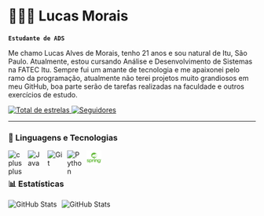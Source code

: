 # 👩🏻‍💻 Lucas Morais

**`Estudante de ADS`**

Me chamo Lucas Alves de Morais, tenho 21 anos e sou natural de Itu, São Paulo. Atualmente, estou cursando Análise e Desenvolvimento de Sistemas na FATEC Itu. Sempre fui um amante de tecnologia e me apaixonei pelo ramo da programação, atualmente não terei projetos muito grandiosos em meu GitHub, boa parte serão de tarefas realizadas na faculdade e outros exercícios de estudo.

<p align="left">
    <a href="https://github.com/LucasMorais42?tab=repositories&sort=stargazers">
        <img 
            alt="Total de estrelas" 
            title="Total de estrelas GitHub" 
            src="https://custom-icon-badges.demolab.com/github/stars/LucasMorais42?color=55960c&style=for-the-badge&labelColor=488207&logo=star&label=estrelas"
        />
    </a>
    <a href="https://github.com/LucasMorais42?tab=followers">
        <img 
            alt="Seguidores" 
            title="Me siga no GitHub" 
            src="https://custom-icon-badges.demolab.com/github/followers/LucasMorais42?color=236ad3&labelColor=1155ba&style=for-the-badge&logo=github&label=Seguidores&logoColor=white"
        />
    </a>
</p>

---

### 🤖 Linguagens e Tecnologias

<img 
    align="left" 
    alt="cplusplus" 
    title="cplusplus"
    width="30px" 
    style="padding-right: 10px;" 
    src="https://cdn.jsdelivr.net/gh/devicons/devicon@latest/icons/cplusplus/cplusplus-original.svg" 
/>

<img 
    align="left" 
    alt="Java" 
    title="Java"
    width="30px" 
    style="padding-right: 10px;" 
    src="https://cdn.jsdelivr.net/gh/devicons/devicon@latest/icons/java/java-original.svg" 
/>

<img 
    align="left" 
    alt="Git" 
    title="Git"
    width="30px" 
    style="padding-right: 10px;" 
    src="https://cdn.jsdelivr.net/gh/devicons/devicon@latest/icons/git/git-original.svg" 
/>
<img 
    align="left" 
    alt="Python" 
    title="Python"
    width="30px" 
    style="padding-right: 10px;" 
    src="https://cdn.jsdelivr.net/gh/devicons/devicon@latest/icons/python/python-original.svg" 
/>

<img 
    align="left" 
    alt="Spring Boot" 
    title="Spring Boot"
    width="30px" 
    style="padding-right: 10px;" 
    src="https://github.com/devicons/devicon/blob/v2.17.0/icons/spring/spring-original-wordmark.svg" 
/>


<br/>
<br/>

### 📊 Estatísticas

<p>
  <img 
    align="left" 
    alt="GitHub Stats" 
    height="200" 
    style="padding-right: 10px;" 
    src="https://github-readme-stats.vercel.app/api?username=LucasMorais42&show_icons=true&theme=tokyonight&locale=pt-br" 
  />

<img 
      align="left"
      alt="GitHub Stats"
      height="200"
      style="padding-right: 10px;" 
      src="https://github-readme-stats.vercel.app/api/top-langs/?username=LucasMorais42&theme=tokyonight&layout=compact&custom_title=Tecnologias&langs_count=9"
  />

</p>

